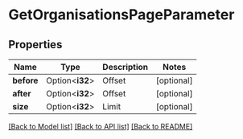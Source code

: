# GetOrganisationsPageParameter

## Properties

Name | Type | Description | Notes
------------ | ------------- | ------------- | -------------
**before** | Option<**i32**> | Offset | [optional]
**after** | Option<**i32**> | Offset | [optional]
**size** | Option<**i32**> | Limit | [optional]

[[Back to Model list]](../README.md#documentation-for-models) [[Back to API list]](../README.md#documentation-for-api-endpoints) [[Back to README]](../README.md)


